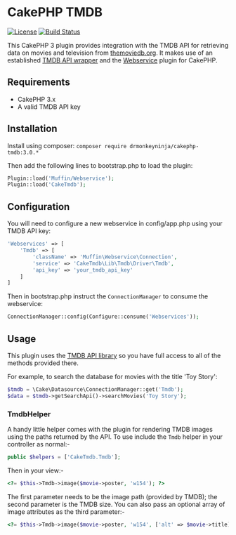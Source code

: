 # CakePHP TMDB

[![License](https://poser.pugx.org/drmonkeyninja/cakephp-tmdb/license.svg)](https://packagist.org/packages/drmonkeyninja/cakephp-tmdb) [![Build Status](https://travis-ci.org/drmonkeyninja/cakephp-tmdb.svg)](https://travis-ci.org/drmonkeyninja/cakephp-tmdb)

This CakePHP 3 plugin provides integration with the TMDB API for retrieving data on movies and television from [themoviedb.org](https://www.themoviedb.org/). It makes use of an established [TMDB API wrapper](https://github.com/php-tmdb/api) and the [Webservice](https://github.com/UseMuffin/Webservice) plugin for CakePHP.

## Requirements

* CakePHP 3.x
* A valid TMDB API key

## Installation

Install using composer: `composer require drmonkeyninja/cakephp-tmdb:3.0.*`

Then add the following lines to bootstrap.php to load the plugin:
```php
Plugin::load('Muffin/Webservice');
Plugin::load('CakeTmdb');
```

## Configuration

You will need to configure a new webservice in config/app.php using your TMDB API key:
```php
'Webservices' => [
    'Tmdb' => [
        'className' => 'Muffin\Webservice\Connection',
        'service' => 'CakeTmdb\Lib\Tmdb\Driver\Tmdb',
        'api_key' => 'your_tmdb_api_key'
    ]
]
```

Then in bootstrap.php instruct the `ConnectionManager` to consume the webservice:
```php
ConnectionManager::config(Configure::consume('Webservices'));
```

## Usage

This plugin uses the [TMDB API library](https://github.com/php-tmdb/api) so you have full access to all of the methods provided there.

For example, to search the database for movies with the title 'Toy Story':
```php
$tmdb = \Cake\Datasource\ConnectionManager::get('Tmdb');
$data = $tmdb->getSearchApi()->searchMovies('Toy Story');
```

### TmdbHelper

A handy little helper comes with the plugin for rendering TMDB images using the paths returned by the API. To use include the `Tmdb` helper in your controller as normal:-

```php
public $helpers = ['CakeTmdb.Tmdb'];
```

Then in your view:-

```php
<?= $this->Tmdb->image($movie->poster, 'w154'); ?>
```

The first parameter needs to be the image path (provided by TMDB); the second parameter is the TMDB size. You can also pass an optional array of image attributes as the third parameter:-

```php
<?= $this->Tmdb->image($movie->poster, 'w154', ['alt' => $movie->title]); ?>
```
